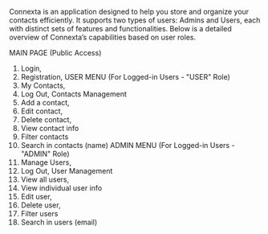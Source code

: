 Connexta is an application designed to help you store and organize your contacts efficiently. It supports two types of users: Admins and Users,
each with distinct sets of features and functionalities. Below is a detailed overview of Connexta’s capabilities based on user roles.

MAIN PAGE (Public Access) 
1.	Login,
2.	Registration,
USER MENU (For Logged-in Users - "USER" Role) 
1.	My Contacts,
2.	Log Out,
Contacts Management 
1.	Add a contact,
2.	Edit contact,
3.	Delete contact,
4.	View contact info
5.	Filter contacts 
6.	Search in contacts (name)
ADMIN MENU (For Logged-in Users - "ADMIN" Role) 
1.	Manage Users,
2.	Log Out,
User Management 
1.	View all users,
2.	View individual user info
3.	Edit user,
4.	Delete user,
5.	Filter users 
6.	Search in users (email)
